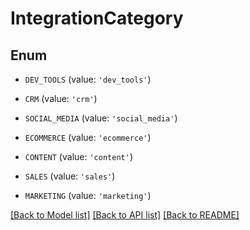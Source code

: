 # IntegrationCategory


## Enum

* `DEV_TOOLS` (value: `'dev_tools'`)

* `CRM` (value: `'crm'`)

* `SOCIAL_MEDIA` (value: `'social_media'`)

* `ECOMMERCE` (value: `'ecommerce'`)

* `CONTENT` (value: `'content'`)

* `SALES` (value: `'sales'`)

* `MARKETING` (value: `'marketing'`)

[[Back to Model list]](../README.md#documentation-for-models) [[Back to API list]](../README.md#documentation-for-api-endpoints) [[Back to README]](../README.md)


